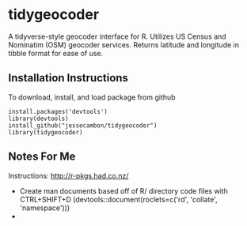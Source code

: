 # tidygeocoder

A tidyverse-style geocoder interface for R. Utilizes US Census and Nominatim (OSM) geocoder services. Returns latitude and longitude in tibble format for ease of use.


## Installation Instructions

To download, install, and load package from github

```
install.packages('devtools')
library(devtools)
install_github("jessecambon/tidygeocoder")
library(tidygeocoder)
```


## Notes For Me

Instructions: http://r-pkgs.had.co.nz/

* Create man documents based off of R/ directory code files with CTRL+SHIFT+D (devtools::document(roclets=c('rd', 'collate', 'namespace')))
*
